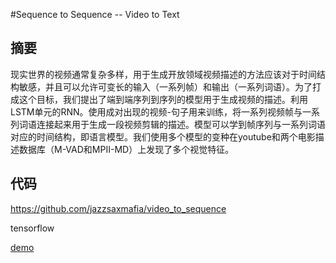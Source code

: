 #Sequence to Sequence -- Video to Text

## 摘要

现实世界的视频通常复杂多样，用于生成开放领域视频描述的方法应该对于时间结构敏感，并且可以允许可变长的输入（一系列帧）和输出（一系列词语）。为了打成这个目标，我们提出了端到端序列到序列的模型用于生成视频的描述。利用LSTM单元的RNN。使用成对出现的视频-句子用来训练，将一系列视频帧与一系列词语连接起来用于生成一段视频剪辑的描述。模型可以学到帧序列与一系列词语对应的时间结构，即语言模型。我们使用多个模型的变种在youtube和两个电影描述数据库（M-VAD和MPII-MD）上发现了多个视觉特征。

## 代码
<https://github.com/jazzsaxmafia/video_to_sequence>

tensorflow

[demo](https://vsubhashini.github.io/s2vt.html)